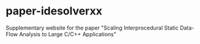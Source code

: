 # paper-idesolverxx
Supplementary website for the paper "Scaling Interprocedural Static Data-Flow Analysis to Large C/C++ Applications"
